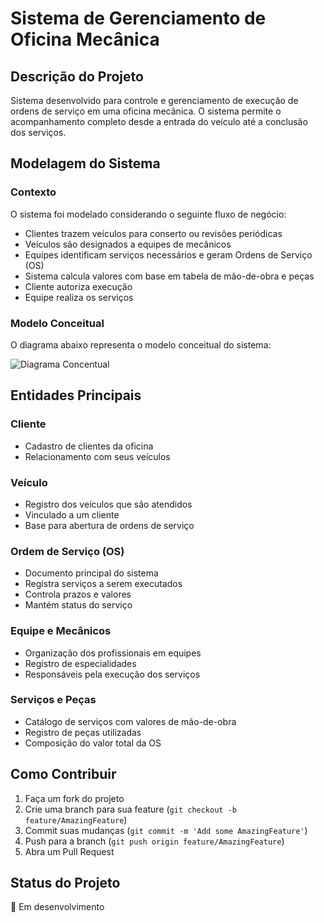 # Sistema de Gerenciamento de Oficina Mecânica

## Descrição do Projeto
Sistema desenvolvido para controle e gerenciamento de execução de ordens de serviço em uma oficina mecânica. O sistema permite o acompanhamento completo desde a entrada do veículo até a conclusão dos serviços.

## Modelagem do Sistema

### Contexto
O sistema foi modelado considerando o seguinte fluxo de negócio:
- Clientes trazem veículos para conserto ou revisões periódicas
- Veículos são designados a equipes de mecânicos
- Equipes identificam serviços necessários e geram Ordens de Serviço (OS)
- Sistema calcula valores com base em tabela de mão-de-obra e peças
- Cliente autoriza execução
- Equipe realiza os serviços

### Modelo Conceitual
O diagrama abaixo representa o modelo conceitual do sistema:

![Diagrama Concentual](/shcema-oficina-mecanica.jpg)

## Entidades Principais

### Cliente
- Cadastro de clientes da oficina
- Relacionamento com seus veículos

### Veículo
- Registro dos veículos que são atendidos
- Vinculado a um cliente
- Base para abertura de ordens de serviço

### Ordem de Serviço (OS)
- Documento principal do sistema
- Registra serviços a serem executados
- Controla prazos e valores
- Mantém status do serviço

### Equipe e Mecânicos
- Organização dos profissionais em equipes
- Registro de especialidades
- Responsáveis pela execução dos serviços

### Serviços e Peças
- Catálogo de serviços com valores de mão-de-obra
- Registro de peças utilizadas
- Composição do valor total da OS

## Como Contribuir
1. Faça um fork do projeto
2. Crie uma branch para sua feature (`git checkout -b feature/AmazingFeature`)
3. Commit suas mudanças (`git commit -m 'Add some AmazingFeature'`)
4. Push para a branch (`git push origin feature/AmazingFeature`)
5. Abra um Pull Request


## Status do Projeto
🚧 Em desenvolvimento 
